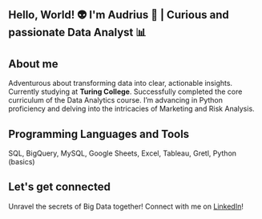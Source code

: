 ## Hello, World! :alien: I'm Audrius 👋 | Curious and passionate Data Analyst 📊
## About me
Adventurous about transforming data into clear, actionable insights. Currently studying at **Turing College**. Successfully completed the core curriculum of the Data Analytics course. I’m advancing in Python proficiency and delving into the intricacies of Marketing and Risk Analysis.
## Programming Languages and Tools
SQL, BigQuery, MySQL, Google Sheets, Excel, Tableau, Gretl, Python (basics)
## 
## Let's get connected
Unravel the secrets of Big Data together! Connect with me on [LinkedIn](https://www.linkedin.com/in/audrius-vienius/)!

<!--
**audriusvi/audriusvi** is a ✨ _special_ ✨ repository because its `README.md` (this file) appears on your GitHub profile.

Here are some ideas to get you started:

- 🔭 I’m currently working on ...
- 🌱 I’m currently learning ...
- 👯 I’m looking to collaborate on ...
- 🤔 I’m looking for help with ...
- 💬 Ask me about ...
- 📫 How to reach me: ...
- 😄 Pronouns: ...
- ⚡ Fun fact: ...
-->
